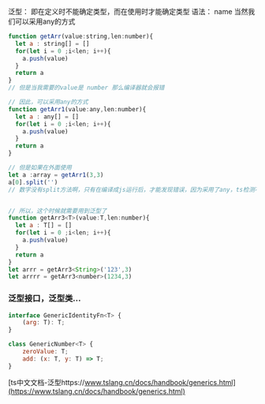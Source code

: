 泛型： 即在定义时不能确定类型，而在使用时才能确定类型
语法： name<T>
当然我们可以采用any的方式
```javascript
function getArr(value:string,len:number){
  let a : string[] = []
  for(let i = 0 ;i<len; i++){
    a.push(value)
  }
  return a
}
// 但是当我需要的value是 number 那么编译器就会报错

// 因此，可以采用any的方式
function getArr1(value:any,len:number){
  let a : any[] = []
  for(let i = 0 ;i<len; i++){
    a.push(value)
  }
  return a
}

// 但是如果在外面使用
let a :array = getArr1(3,3)
a[0].split('') 
// 数字没有split方法啊，只有在编译成js运行后，才能发现错误，因为采用了any，ts检测不到


// 所以，这个时候就需要用到泛型了
function getArr3<T>(value:T,len:number){
  let a : T[] = []
  for(let i = 0 ;i<len; i++){
    a.push(value)
  }
  return a
}
let arrr = getArr3<String>('123',3)
let arrrr = getArr3<number>(1234,3)
```
### 泛型接口，泛型类...

```javascript
interface GenericIdentityFn<T> {
    (arg: T): T;
}

class GenericNumber<T> {
    zeroValue: T;
    add: (x: T, y: T) => T;
}
```

[ts中文文档-泛型https://www.tslang.cn/docs/handbook/generics.html](https://www.tslang.cn/docs/handbook/generics.html)